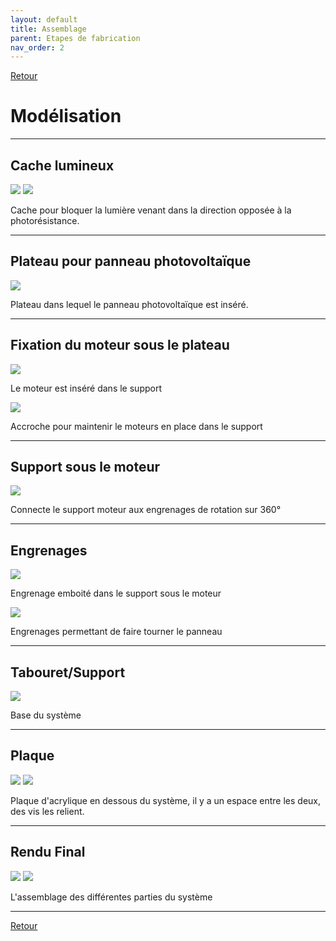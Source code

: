 ```yaml
---
layout: default
title: Assemblage
parent: Etapes de fabrication
nav_order: 2
---
```


[Retour](etapes.md)  

# Modélisation

---

## Cache lumineux

![](Images/Modélisation_support_photores.jpg)
![](Images/Bloque_lumière.png)

Cache pour bloquer la lumière venant dans la direction opposée à la photorésistance.

---

## Plateau pour panneau photovoltaïque

![](../Images/Plateau_PV.png)

Plateau dans lequel le panneau photovoltaïque est inséré.

---

## Fixation du moteur sous le plateau

![](../Images/Support_moteur.png)

Le moteur est inséré dans le support

![](../Images/Tenue_moteur.png)

Accroche pour maintenir le moteurs en place dans le support

---

## Support sous le moteur

![](../Images/Support_(2).png)

Connecte le support moteur aux engrenages de rotation sur 360°

---

## Engrenages

![](../Images/Engrenage_100.png)

Engrenage emboité dans le support sous le moteur

![](../Images/Engrenage_50.png)

Engrenages permettant de faire tourner le panneau

---

## Tabouret/Support

![](../Images/tabouret.png)

Base du système

---

## Plaque

![](../Images/Modélisation_dessusbase.png)
![](../Images/Modélisation_dessousbase.png)

Plaque d'acrylique en dessous du système, il y a un espace entre les deux, des vis les relient.

---

## Rendu Final

![](../Images/Montage_Face.png)
![](../Images/Montage_Dos.png)

L'assemblage des différentes parties du système

---

[Retour](etapes.md)
